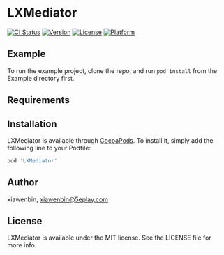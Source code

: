 # LXMediator

[![CI Status](https://img.shields.io/travis/xiawenbin/LXMediator.svg?style=flat)](https://travis-ci.org/xiawenbin/LXMediator)
[![Version](https://img.shields.io/cocoapods/v/LXMediator.svg?style=flat)](https://cocoapods.org/pods/LXMediator)
[![License](https://img.shields.io/cocoapods/l/LXMediator.svg?style=flat)](https://cocoapods.org/pods/LXMediator)
[![Platform](https://img.shields.io/cocoapods/p/LXMediator.svg?style=flat)](https://cocoapods.org/pods/LXMediator)

## Example

To run the example project, clone the repo, and run `pod install` from the Example directory first.

## Requirements

## Installation

LXMediator is available through [CocoaPods](https://cocoapods.org). To install
it, simply add the following line to your Podfile:

```ruby
pod 'LXMediator'
```

## Author

xiawenbin, xiawenbin@5eplay.com

## License

LXMediator is available under the MIT license. See the LICENSE file for more info.
